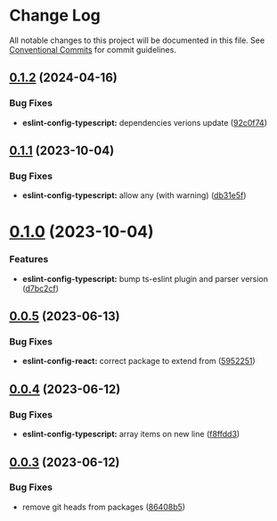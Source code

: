 # Change Log

All notable changes to this project will be documented in this file.
See [Conventional Commits](https://conventionalcommits.org) for commit guidelines.

## [0.1.2](https://github.com/digitalvisioncz/project-linters/compare/@dvdevcz/eslint-config-typescript@0.1.1...@dvdevcz/eslint-config-typescript@0.1.2) (2024-04-16)


### Bug Fixes

* **eslint-config-typescript:** dependencies verions update ([92c0f74](https://github.com/digitalvisioncz/project-linters/commit/92c0f74a67bfee4222016f385ef7fe51bdf78011))





## [0.1.1](https://github.com/digitalvisioncz/project-linters/compare/@dvdevcz/eslint-config-typescript@0.1.0...@dvdevcz/eslint-config-typescript@0.1.1) (2023-10-04)


### Bug Fixes

* **eslint-config-typescript:** allow any (with warning) ([db31e5f](https://github.com/digitalvisioncz/project-linters/commit/db31e5fb5ef55c9633b2ad084d4c0111d50e1ced))





# [0.1.0](https://github.com/digitalvisioncz/project-linters/compare/@dvdevcz/eslint-config-typescript@0.0.5...@dvdevcz/eslint-config-typescript@0.1.0) (2023-10-04)


### Features

* **eslint-config-typescript:** bump ts-eslint plugin and parser version ([d7bc2cf](https://github.com/digitalvisioncz/project-linters/commit/d7bc2cf9261f305114f0596fa35c898185c386c8))





## [0.0.5](https://github.com/digitalvisioncz/project-linters/compare/@dvdevcz/eslint-config-typescript@0.0.4...@dvdevcz/eslint-config-typescript@0.0.5) (2023-06-13)


### Bug Fixes

* **eslint-config-react:** correct package to extend from ([5952251](https://github.com/digitalvisioncz/project-linters/commit/595225191fb5cd6368616b4d4b02cc986c0b4bad))





## [0.0.4](https://github.com/digitalvisioncz/project-linters/compare/@dvdevcz/eslint-config-typescript@0.0.3...@dvdevcz/eslint-config-typescript@0.0.4) (2023-06-12)


### Bug Fixes

* **eslint-config-typescript:** array items on new line ([f8ffdd3](https://github.com/digitalvisioncz/project-linters/commit/f8ffdd3f5600aa362f3809473f454c72acbb7e70))





## [0.0.3](https://github.com/digitalvisioncz/project-linters/compare/@dvdevcz/eslint-config-typescript@0.0.2...@dvdevcz/eslint-config-typescript@0.0.3) (2023-06-12)


### Bug Fixes

* remove git heads from packages ([86408b5](https://github.com/digitalvisioncz/project-linters/commit/86408b5e2a9cc8a56aca6f832792a7ef198a327e))
